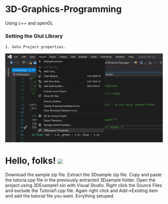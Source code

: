 # 3D-Graphics-Programming

Using c++ and openGL

### Setting the Glut Library

```
1. Goto Project properties.
```
<img src = "https://github.com/ANDREWDESILVASL/3D-Graphics-Programming/blob/master/Setup/Screenshots/Screenshot%20(89).png">


# Hello, folks! <img src="https://raw.githubusercontent.com/MartinHeinz/MartinHeinz/master/wave.gif" width="30px">
Download the sample zip file.
Extract the 3Dsample zip file.
Copy and paste the tutoria.cpp file in the previously extracted 3Dsample folder.
Open the project using 3DExample1.sin with Visual Studio.
Right click the Source Files and exclude the Tutorial1.cpp file.
Again right click and Add->Existing item and add the tutorial file you want.
Evrything setuped.
